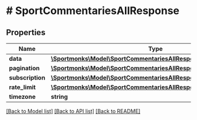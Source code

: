 # # SportCommentariesAllResponse

## Properties

Name | Type | Description | Notes
------------ | ------------- | ------------- | -------------
**data** | [**\Sportmonks\Model\SportCommentariesAllResponseDataInner[]**](SportCommentariesAllResponseDataInner.md) |  | [optional]
**pagination** | [**\Sportmonks\Model\SportCommentariesAllResponsePagination**](SportCommentariesAllResponsePagination.md) |  | [optional]
**subscription** | [**\Sportmonks\Model\SportCommentariesAllResponseSubscriptionInner[]**](SportCommentariesAllResponseSubscriptionInner.md) |  | [optional]
**rate_limit** | [**\Sportmonks\Model\SportCommentariesAllResponseRateLimit**](SportCommentariesAllResponseRateLimit.md) |  | [optional]
**timezone** | **string** |  | [optional]

[[Back to Model list]](../../README.md#models) [[Back to API list]](../../README.md#endpoints) [[Back to README]](../../README.md)
